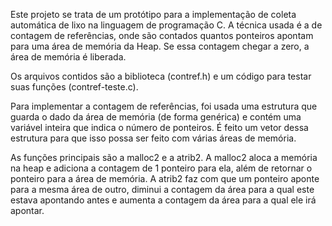 Este projeto se trata de um protótipo para a implementação de coleta automática de lixo na linguagem de programação C.
A técnica usada é a de contagem de referências, onde são contados quantos ponteiros apontam para uma área de memória da Heap. Se essa contagem chegar a zero, a área de memória é liberada.

Os arquivos contidos são a biblioteca (contref.h) e um código para testar suas funções (contref-teste.c). 

Para implementar a contagem de referências, foi usada uma estrutura que guarda o dado da área de memória (de forma genérica) e contém uma variável inteira que indica o número de ponteiros.
É feito um vetor dessa estrutura para que isso possa ser feito com várias áreas de memória.

As funções principais são a malloc2 e a atrib2. A malloc2 aloca a memória na heap e adiciona a contagem de 1 ponteiro para ela, além de retornar o ponteiro para a área de memória.
A atrib2 faz com que um ponteiro aponte para a mesma área de outro, diminui a contagem da área para a qual este estava apontando antes e aumenta a contagem da área para a qual ele irá apontar. 
